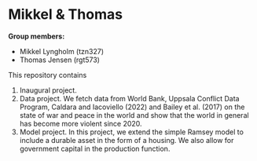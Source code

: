 # Mikkel & Thomas

**Group members:**
- Mikkel Lyngholm (tzn327)
- Thomas Jensen (rgt573)

This repository contains  
1. Inaugural project. 
2. Data project. We fetch data from World Bank, Uppsala Conflict Data Program, Caldara and Iacoviello (2022) and Bailey et al. (2017) on the state of war and peace in the world and show that the world in general has become more violent since 2020.
3. Model project. In this project, we extend the simple Ramsey model to include a durable asset in the form of a housing. We also allow for government capital in the production function. 
